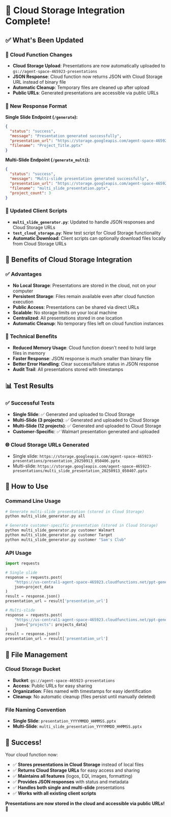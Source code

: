 # 🎉 Cloud Storage Integration Complete!

## ✅ **What's Been Updated**

### 🔧 **Cloud Function Changes**
- **Cloud Storage Upload**: Presentations are now automatically uploaded to `gs://agent-space-465923-presentations`
- **JSON Response**: Cloud function now returns JSON with Cloud Storage URL instead of binary file
- **Automatic Cleanup**: Temporary files are cleaned up after upload
- **Public URLs**: Generated presentations are accessible via public URLs

### 📁 **New Response Format**

**Single Slide Endpoint (`/generate`):**
```json
{
  "status": "success",
  "message": "Presentation generated successfully",
  "presentation_url": "https://storage.googleapis.com/agent-space-465923-presentations/presentation_20250913_050406.pptx",
  "filename": "Project_Title.pptx"
}
```

**Multi-Slide Endpoint (`/generate_multi`):**
```json
{
  "status": "success",
  "message": "Multi-slide presentation generated successfully",
  "presentation_url": "https://storage.googleapis.com/agent-space-465923-presentations/multi_slide_presentation_20250913_050407.pptx",
  "filename": "multi_slide_presentation.pptx",
  "project_count": 3
}
```

### 🚀 **Updated Client Scripts**
- **`multi_slide_generator.py`**: Updated to handle JSON responses and Cloud Storage URLs
- **`test_cloud_storage.py`**: New test script for Cloud Storage functionality
- **Automatic Download**: Client scripts can optionally download files locally from Cloud Storage URLs

## 🎯 **Benefits of Cloud Storage Integration**

### ✅ **Advantages**
- **No Local Storage**: Presentations are stored in the cloud, not on your computer
- **Persistent Storage**: Files remain available even after cloud function execution
- **Public Access**: Presentations can be shared via direct URLs
- **Scalable**: No storage limits on your local machine
- **Centralized**: All presentations stored in one location
- **Automatic Cleanup**: No temporary files left on cloud function instances

### 🔧 **Technical Benefits**
- **Reduced Memory Usage**: Cloud function doesn't need to hold large files in memory
- **Faster Response**: JSON response is much smaller than binary file
- **Better Error Handling**: Clear success/failure status in JSON response
- **Audit Trail**: All presentations stored with timestamps

## 📊 **Test Results**

### ✅ **Successful Tests**
- **Single Slide**: ✅ Generated and uploaded to Cloud Storage
- **Multi-Slide (3 projects)**: ✅ Generated and uploaded to Cloud Storage  
- **Multi-Slide (12 projects)**: ✅ Generated and uploaded to Cloud Storage
- **Customer-Specific**: ✅ Walmart presentation generated and uploaded

### 🌐 **Cloud Storage URLs Generated**
- Single slide: `https://storage.googleapis.com/agent-space-465923-presentations/presentation_20250913_050406.pptx`
- Multi-slide: `https://storage.googleapis.com/agent-space-465923-presentations/multi_slide_presentation_20250913_050407.pptx`

## 🚀 **How to Use**

### **Command Line Usage**
```bash
# Generate multi-slide presentation (stored in Cloud Storage)
python multi_slide_generator.py all

# Generate customer-specific presentation (stored in Cloud Storage)
python multi_slide_generator.py customer Walmart
python multi_slide_generator.py customer Target
python multi_slide_generator.py customer "Sam's Club"
```

### **API Usage**
```python
import requests

# Single slide
response = requests.post(
    "https://us-central1-agent-space-465923.cloudfunctions.net/ppt-generator/generate",
    json=project_data
)
result = response.json()
presentation_url = result['presentation_url']

# Multi-slide
response = requests.post(
    "https://us-central1-agent-space-465923.cloudfunctions.net/ppt-generator/generate_multi",
    json={"projects": projects_data}
)
result = response.json()
presentation_url = result['presentation_url']
```

## 📁 **File Management**

### **Cloud Storage Bucket**
- **Bucket**: `gs://agent-space-465923-presentations`
- **Access**: Public URLs for easy sharing
- **Organization**: Files named with timestamps for easy identification
- **Cleanup**: No automatic cleanup (files persist until manually deleted)

### **File Naming Convention**
- **Single Slide**: `presentation_YYYYMMDD_HHMMSS.pptx`
- **Multi-Slide**: `multi_slide_presentation_YYYYMMDD_HHMMSS.pptx`

## 🎉 **Success!**

Your cloud function now:
- ✅ **Stores presentations in Cloud Storage** instead of local files
- ✅ **Returns Cloud Storage URLs** for easy access and sharing
- ✅ **Maintains all features** (logos, EQI, images, formatting)
- ✅ **Provides JSON responses** with status and metadata
- ✅ **Handles both single and multi-slide** presentations
- ✅ **Works with all existing client scripts**

**Presentations are now stored in the cloud and accessible via public URLs!** 🎉
